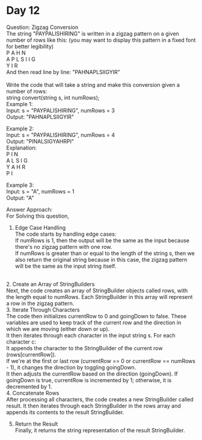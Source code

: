 # Day 12
Question: Zigzag Conversion<br/>
The string "PAYPALISHIRING" is written in a zigzag pattern on a given number of rows like this: (you may want to display this pattern in a fixed font for better legibility)
<br/>
P   A   H   N<br/>
A P L S I I G<br/>
Y   I   R<br/>
And then read line by line: "PAHNAPLSIIGYIR"<br/>
<br/>
Write the code that will take a string and make this conversion given a number of rows:<br/>
string convert(string s, int numRows);<br/>
Example 1:<br/>
Input: s = "PAYPALISHIRING", numRows = 3<br/>
Output: "PAHNAPLSIIGYIR"<br/>

Example 2:<br/>
Input: s = "PAYPALISHIRING", numRows = 4<br/>
Output: "PINALSIGYAHRPI"<br/>
Explanation:<br/>
P     I    N<br/>
A   L S  I G<br/>
Y A   H R<br/>
P     I<br/>

Example 3:<br/>
Input: s = "A", numRows = 1<br/>
Output: "A"<br/>

Answer Approach:<br/>
For Solving this question,<br/>
1. Edge Case Handling<br/>
The code starts by handling edge cases:<br/>
If numRows is 1, then the output will be the same as the input because there's no zigzag pattern with one row.<br/>
If numRows is greater than or equal to the length of the string s, then we also return the original string because in this case, the zigzag pattern will be the same as the input string itself.
<br/>
2. Create an Array of StringBuilders<br/>
Next, the code creates an array of StringBuilder objects called rows, with the length equal to numRows. Each StringBuilder in this array will represent a row in the zigzag pattern.
<br/>
3. Iterate Through Characters<br/>
The code then initializes currentRow to 0 and goingDown to false. These variables are used to keep track of the current row and the direction in which we are moving (either down or up).<br/>
It then iterates through each character in the input string s. For each character c:<br/>
It appends the character to the StringBuilder of the current row (rows[currentRow]).<br/>
If we're at the first or last row (currentRow == 0 or currentRow == numRows - 1), it changes the direction by toggling goingDown.<br/>
It then adjusts the currentRow based on the direction (goingDown). If goingDown is true, currentRow is incremented by 1; otherwise, it is decremented by 1.
<br/>
4. Concatenate Rows<br/>
After processing all characters, the code creates a new StringBuilder called result.
It then iterates through each StringBuilder in the rows array and appends its contents to the result StringBuilder.<br/>

5. Return the Result<br/>
Finally, it returns the string representation of the result StringBuilder.<br/>
